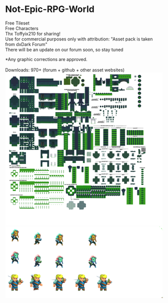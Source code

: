 # Not-Epic-RPG-World
Free Tileset<br>
Free Characters<br>
Thx Toffyix210 for sharing!<br>
Use for commercial purposes only with attribution: "Asset pack is taken from dxDark Forum"<br>
There will be an update on our forum soon, so stay tuned<br>

*Any graphic corrections are approved.<br>
<br>
Downloads: 970+ (forum + github + other asset websites)<br>
<img src = "1_nulled.png">
<img src = "nulled_chars.gif">

